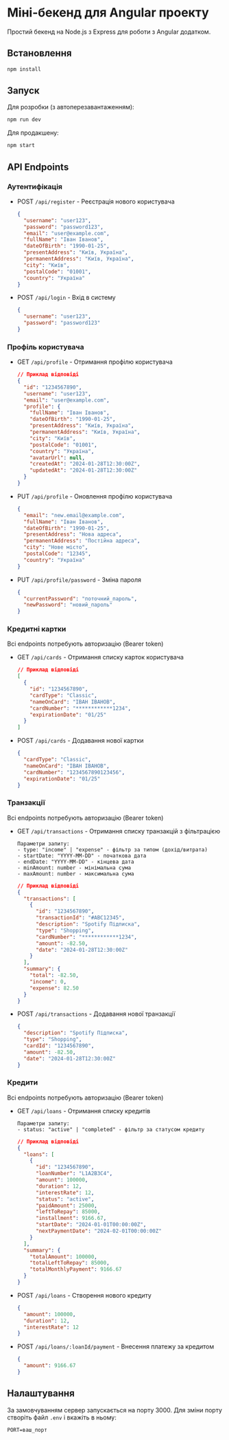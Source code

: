 # Міні-бекенд для Angular проекту

Простий бекенд на Node.js з Express для роботи з Angular додатком.

## Встановлення

```bash
npm install
```

## Запуск

Для розробки (з автоперезавантаженням):
```bash
npm run dev
```

Для продакшену:
```bash
npm start
```

## API Endpoints

### Аутентифікація

- POST `/api/register` - Реєстрація нового користувача
  ```json
  {
    "username": "user123",
    "password": "password123",
    "email": "user@example.com",
    "fullName": "Іван Іванов",
    "dateOfBirth": "1990-01-25",
    "presentAddress": "Київ, Україна",
    "permanentAddress": "Київ, Україна",
    "city": "Київ",
    "postalCode": "01001",
    "country": "Україна"
  }
  ```

- POST `/api/login` - Вхід в систему
  ```json
  {
    "username": "user123",
    "password": "password123"
  }
  ```

### Профіль користувача

- GET `/api/profile` - Отримання профілю користувача
  ```json
  // Приклад відповіді
  {
    "id": "1234567890",
    "username": "user123",
    "email": "user@example.com",
    "profile": {
      "fullName": "Іван Іванов",
      "dateOfBirth": "1990-01-25",
      "presentAddress": "Київ, Україна",
      "permanentAddress": "Київ, Україна",
      "city": "Київ",
      "postalCode": "01001",
      "country": "Україна",
      "avatarUrl": null,
      "createdAt": "2024-01-28T12:30:00Z",
      "updatedAt": "2024-01-28T12:30:00Z"
    }
  }
  ```

- PUT `/api/profile` - Оновлення профілю користувача
  ```json
  {
    "email": "new.email@example.com",
    "fullName": "Іван Іванов",
    "dateOfBirth": "1990-01-25",
    "presentAddress": "Нова адреса",
    "permanentAddress": "Постійна адреса",
    "city": "Нове місто",
    "postalCode": "12345",
    "country": "Україна"
  }
  ```

- PUT `/api/profile/password` - Зміна пароля
  ```json
  {
    "currentPassword": "поточний_пароль",
    "newPassword": "новий_пароль"
  }
  ```

### Кредитні картки
Всі endpoints потребують авторизацію (Bearer token)

- GET `/api/cards` - Отримання списку карток користувача
  ```json
  // Приклад відповіді
  [
    {
      "id": "1234567890",
      "cardType": "Classic",
      "nameOnCard": "ІВАН ІВАНОВ",
      "cardNumber": "************1234",
      "expirationDate": "01/25"
    }
  ]
  ```

- POST `/api/cards` - Додавання нової картки
  ```json
  {
    "cardType": "Classic",
    "nameOnCard": "ІВАН ІВАНОВ",
    "cardNumber": "1234567890123456",
    "expirationDate": "01/25"
  }
  ```

### Транзакції
Всі endpoints потребують авторизацію (Bearer token)

- GET `/api/transactions` - Отримання списку транзакцій з фільтрацією
  ```
  Параметри запиту:
  - type: "income" | "expense" - фільтр за типом (дохід/витрата)
  - startDate: "YYYY-MM-DD" - початкова дата
  - endDate: "YYYY-MM-DD" - кінцева дата
  - minAmount: number - мінімальна сума
  - maxAmount: number - максимальна сума
  ```
  ```json
  // Приклад відповіді
  {
    "transactions": [
      {
        "id": "1234567890",
        "transactionId": "#ABC12345",
        "description": "Spotify Підписка",
        "type": "Shopping",
        "cardNumber": "************1234",
        "amount": -82.50,
        "date": "2024-01-28T12:30:00Z"
      }
    ],
    "summary": {
      "total": -82.50,
      "income": 0,
      "expense": 82.50
    }
  }
  ```

- POST `/api/transactions` - Додавання нової транзакції
  ```json
  {
    "description": "Spotify Підписка",
    "type": "Shopping",
    "cardId": "1234567890",
    "amount": -82.50,
    "date": "2024-01-28T12:30:00Z"
  }
  ```

### Кредити
Всі endpoints потребують авторизацію (Bearer token)

- GET `/api/loans` - Отримання списку кредитів
  ```
  Параметри запиту:
  - status: "active" | "completed" - фільтр за статусом кредиту
  ```
  ```json
  // Приклад відповіді
  {
    "loans": [
      {
        "id": "1234567890",
        "loanNumber": "L1A2B3C4",
        "amount": 100000,
        "duration": 12,
        "interestRate": 12,
        "status": "active",
        "paidAmount": 25000,
        "leftToRepay": 85000,
        "installment": 9166.67,
        "startDate": "2024-01-01T00:00:00Z",
        "nextPaymentDate": "2024-02-01T00:00:00Z"
      }
    ],
    "summary": {
      "totalAmount": 100000,
      "totalLeftToRepay": 85000,
      "totalMonthlyPayment": 9166.67
    }
  }
  ```

- POST `/api/loans` - Створення нового кредиту
  ```json
  {
    "amount": 100000,
    "duration": 12,
    "interestRate": 12
  }
  ```

- POST `/api/loans/:loanId/payment` - Внесення платежу за кредитом
  ```json
  {
    "amount": 9166.67
  }
  ```

## Налаштування

За замовчуванням сервер запускається на порту 3000. 
Для зміни порту створіть файл `.env` і вкажіть в ньому:
```
PORT=ваш_порт
``` 